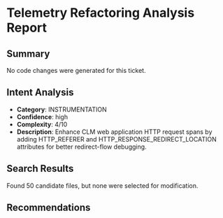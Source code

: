 # Telemetry Refactoring Analysis Report

## Summary
No code changes were generated for this ticket.

## Intent Analysis
- **Category**: INSTRUMENTATION
- **Confidence**: high
- **Complexity**: 4/10
- **Description**: Enhance CLM web application HTTP request spans by adding HTTP_REFERER and HTTP_RESPONSE_REDIRECT_LOCATION attributes for better redirect-flow debugging.

## Search Results
Found 50 candidate files, but none were selected for modification.

## Recommendations

